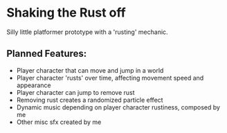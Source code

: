 # Shaking the Rust off
Silly little platformer prototype with a 'rusting' mechanic.

## Planned Features:
- Player character that can move and jump in a world
- Player character 'rusts' over time, affecting movement speed and appearance
- Player character can jump to remove rust
- Removing rust creates a randomized particle effect
- Dynamic music depending on player character rustiness, composed by me
- Other misc sfx created by me
